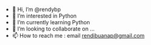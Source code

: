- 👋 Hi, I’m @rendybp
- 👀 I’m interested in Python
- 🌱 I’m currently learning Python
- 💞️ I’m looking to collaborate on ...
- 📫 How to reach me : email rendibuanap@gmail.com

<!---
rendybp/rendybp is a ✨ special ✨ repository because its `README.md` (this file) appears on your GitHub profile.
You can click the Preview link to take a look at your changes.
--->
